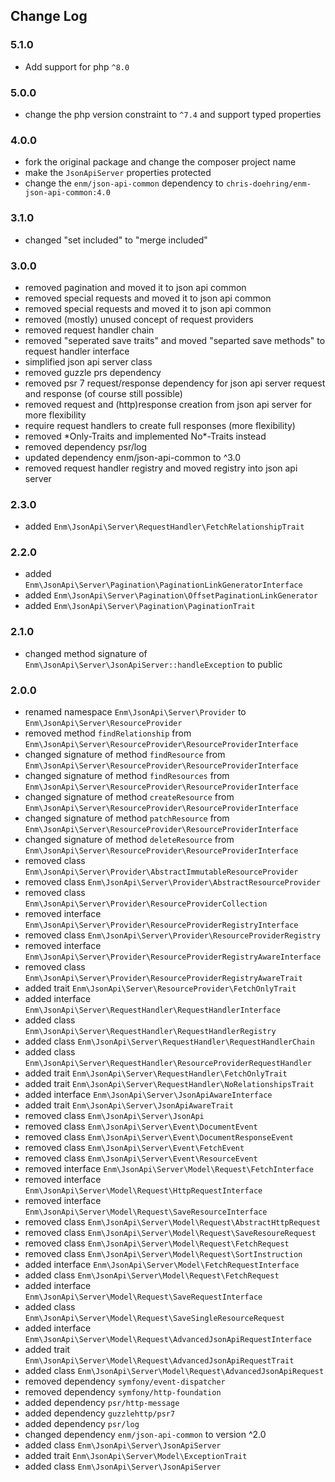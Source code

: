 ## Change Log

### 5.1.0
* Add support for php `^8.0`

### 5.0.0
* change the php version constraint to `^7.4` and support typed properties

### 4.0.0
* fork the original package and change the composer project name
* make the `JsonApiServer` properties protected
* change the `enm/json-api-common` dependency to `chris-doehring/enm-json-api-common:4.0`

### 3.1.0
* changed "set included" to "merge included"

### 3.0.0
* removed pagination and moved it to json api common
* removed special requests and moved it to json api common
* removed special requests and moved it to json api common
* removed (mostly) unused concept of request providers
* removed request handler chain
* removed "seperated save traits" and moved "separted save methods" to request handler interface
* simplified json api server class
* removed guzzle prs dependency
* removed psr 7 request/response dependency for json api server request and response (of course still possible)
* removed request and (http)response creation from json api server for more flexibility
* require request handlers to create full responses (more flexibility)
* removed \*Only-Traits and implemented No\*-Traits instead
* removed dependency psr/log
* updated dependency enm/json-api-common to ^3.0
* removed request handler registry and moved registry into json api server

### 2.3.0
* added `Enm\JsonApi\Server\RequestHandler\FetchRelationshipTrait`

### 2.2.0
* added `Enm\JsonApi\Server\Pagination\PaginationLinkGeneratorInterface`
* added `Enm\JsonApi\Server\Pagination\OffsetPaginationLinkGenerator`
* added `Enm\JsonApi\Server\Pagination\PaginationTrait`

### 2.1.0
* changed method signature of `Enm\JsonApi\Server\JsonApiServer::handleException` to public

### 2.0.0
* renamed namespace `Enm\JsonApi\Server\Provider` to `Enm\JsonApi\Server\ResourceProvider`
* removed method `findRelationship` from `Enm\JsonApi\Server\ResourceProvider\ResourceProviderInterface`
* changed signature of method `findResource` from `Enm\JsonApi\Server\ResourceProvider\ResourceProviderInterface`
* changed signature of  method `findResources` from `Enm\JsonApi\Server\ResourceProvider\ResourceProviderInterface`
* changed signature of  method `createResource` from `Enm\JsonApi\Server\ResourceProvider\ResourceProviderInterface`
* changed signature of  method `patchResource` from `Enm\JsonApi\Server\ResourceProvider\ResourceProviderInterface`
* changed signature of  method `deleteResource` from `Enm\JsonApi\Server\ResourceProvider\ResourceProviderInterface`
* removed class `Enm\JsonApi\Server\Provider\AbstractImmutableResourceProvider`
* removed class `Enm\JsonApi\Server\Provider\AbstractResourceProvider`
* removed class `Enm\JsonApi\Server\Provider\ResourceProviderCollection`
* removed interface `Enm\JsonApi\Server\Provider\ResourceProviderRegistryInterface`
* removed class `Enm\JsonApi\Server\Provider\ResourceProviderRegistry`
* removed interface `Enm\JsonApi\Server\Provider\ResourceProviderRegistryAwareInterface`
* removed class `Enm\JsonApi\Server\Provider\ResourceProviderRegistryAwareTrait`
* added trait `Enm\JsonApi\Server\ResourceProvider\FetchOnlyTrait`
* added interface `Enm\JsonApi\Server\RequestHandler\RequestHandlerInterface`
* added class `Enm\JsonApi\Server\RequestHandler\RequestHandlerRegistry`
* added class `Enm\JsonApi\Server\RequestHandler\RequestHandlerChain`
* added class `Enm\JsonApi\Server\RequestHandler\ResourceProviderRequestHandler`
* added trait `Enm\JsonApi\Server\RequestHandler\FetchOnlyTrait`
* added trait `Enm\JsonApi\Server\RequestHandler\NoRelationshipsTrait`
* added interface `Enm\JsonApi\Server\JsonApiAwareInterface`
* added trait `Enm\JsonApi\Server\JsonApiAwareTrait`
* removed class  `Enm\JsonApi\Server\JsonApi`
* removed class  `Enm\JsonApi\Server\Event\DocumentEvent`
* removed class  `Enm\JsonApi\Server\Event\DocumentResponseEvent`
* removed class  `Enm\JsonApi\Server\Event\FetchEvent`
* removed class  `Enm\JsonApi\Server\Event\ResourceEvent`
* removed interface  `Enm\JsonApi\Server\Model\Request\FetchInterface`
* removed interface  `Enm\JsonApi\Server\Model\Request\HttpRequestInterface`
* removed interface  `Enm\JsonApi\Server\Model\Request\SaveResourceInterface`
* removed class  `Enm\JsonApi\Server\Model\Request\AbstractHttpRequest`
* removed class  `Enm\JsonApi\Server\Model\Request\SaveResoureRequest`
* removed class  `Enm\JsonApi\Server\Model\Request\FetchRequest`
* removed class  `Enm\JsonApi\Server\Model\Request\SortInstruction`
* added interface  `Enm\JsonApi\Server\Model\FetchRequestInterface`
* added class  `Enm\JsonApi\Server\Model\Request\FetchRequest`
* added interface  `Enm\JsonApi\Server\Model\Request\SaveRequestInterface`
* added class  `Enm\JsonApi\Server\Model\Request\SaveSingleResourceRequest`
* added interface  `Enm\JsonApi\Server\Model\Request\AdvancedJsonApiRequestInterface`
* added trait  `Enm\JsonApi\Server\Model\Request\AdvancedJsonApiRequestTrait`
* added class  `Enm\JsonApi\Server\Model\Request\AdvancedJsonApiRequest`
* removed dependency  `symfony/event-dispatcher`
* removed dependency  `symfony/http-foundation`
* added dependency  `psr/http-message`
* added dependency  `guzzlehttp/psr7`
* added dependency  `psr/log`
* changed dependency  `enm/json-api-common` to version ^2.0
* added class  `Enm\JsonApi\Server\JsonApiServer`
* added trait  `Enm\JsonApi\Server\Model\ExceptionTrait`
* added class  `Enm\JsonApi\Server\JsonApiServer`
